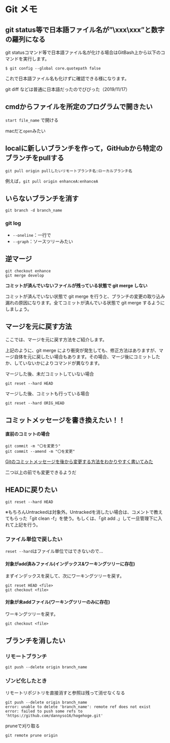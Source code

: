 # Git メモ



## git status等で日本語ファイル名が”\xxx\xxx”と数字の羅列になる

git statusコマンド等で日本語ファイル名が化ける場合はGitBash上から以下のコマンドを実行します。

```
$ git config --global core.quotepath false
```

これで日本語ファイル名も化けずに確認できる様になります。

git diff などは普通に日本語だったのでびびった（2019/11/17）



## cmdからファイルを所定のプログラムで開きたい

`start file_name` で開ける

macだと`open`みたい



## localに新しいブランチを作って，GitHubから特定のブランチをpullする

`git pull origin pullしたいリモートブランチ名:ローカルブランチ名`

例えば，`git pull origin enhanceA:enhanceA`



## いらないブランチを消す

`git branch -d branch_name`



### git log

- `--oneline`：一行で
- `--graph`：ソースツリーみたい



## 逆マージ

```
git checkout enhance
git merge develop
```

**コミットが済んでいないファイルが残っている状態で git merge しない**

コミットが済んでいない状態で git merge を行うと、ブランチの変更の取り込み漏れの原因になります。全てコミットが済んでいる状態で git merge するようにしましょう。

## マージを元に戻す方法

ここでは、マージを元に戻す方法をご紹介します。

上記のように、git merge により衝突が発生しても、修正方法はありますが、マージ自体を元に戻したい場合もあります。その場合、マージ後にコミットしたか、していないかによりコマンドが異なります。

マージした後、未だコミットしていない場合

```
git reset --hard HEAD
```

マージした後、コミットも行っている場合

```
git reset --hard ORIG_HEAD
```



## コミットメッセージを書き換えたい！！

#### 直前のコミットの場合

```
git commit -m "〇を変更う"
git commit --amend -m "〇を変更"
```

[Gitのコミットメッセージを後から変更する方法をわかりやすく書いてみた](https://www.granfairs.com/blog/staff/git-commit-fix)

二つ以上の前でも変更できるようだ



## HEADに戻りたい

```
git reset --hard HEAD
```

※もちろんUntrackedは対象外。Untrackedを消したい場合は、コメントで教えてもらった「git clean -f」を使う。もしくは、「git add .」して一旦管理下に入れて上記を行う。



### ファイル単位で戻したい

`reset --hard`はファイル単位ではできないので…

#### 対象がadd済みファイル(インデックス&ワーキングツリーに存在)

まずインデックスを戻して、次にワーキングツリーを戻す。

```
git reset HEAD <file>
git checkout <file>
```

#### 対象が未addファイル(ワーキングツリーのみに存在)

ワーキングツリーを戻す。

```
git checkout <file>
```



## ブランチを消したい

### リモートブランチ

```
git push --delete origin branch_name
```

### ゾンビ化したとき

リモートリポジトリを直接消すと参照は残って消せなくなる

```
git push --delete origin branch_name
error: unable to delete 'branch_name': remote ref does not exist
error: failed to push some refs to 'https://github.com/dannyso16/hogehoge.git'
```

pruneで刈り取る

```
git remote prune origin
```

